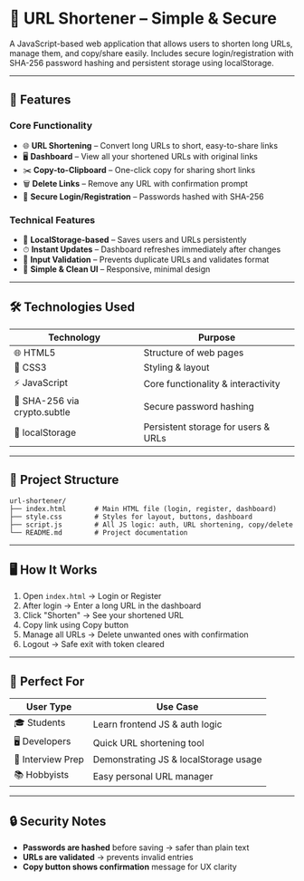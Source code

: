# 🔗 URL Shortener – Simple & Secure

A JavaScript-based web application that allows users to shorten long URLs, manage them, and copy/share easily. Includes secure login/registration with SHA-256 password hashing and persistent storage using localStorage.

---

## 🚀 Features

### Core Functionality
* 🌐 **URL Shortening** – Convert long URLs to short, easy-to-share links
* 🖥 **Dashboard** – View all your shortened URLs with original links
* ✂️ **Copy-to-Clipboard** – One-click copy for sharing short links
* 🗑 **Delete Links** – Remove any URL with confirmation prompt
* 🔐 **Secure Login/Registration** – Passwords hashed with SHA-256

### Technical Features
* 💾 **LocalStorage-based** – Saves users and URLs persistently
* ⏱ **Instant Updates** – Dashboard refreshes immediately after changes
* 🧩 **Input Validation** – Prevents duplicate URLs and validates format
* 📝 **Simple & Clean UI** – Responsive, minimal design

---

## 🛠 Technologies Used

| Technology | Purpose |
|------------|---------|
| 🌐 HTML5 | Structure of web pages |
| 🎨 CSS3 | Styling & layout |
| ⚡ JavaScript | Core functionality & interactivity |
| 🔐 SHA-256 via crypto.subtle | Secure password hashing |
| 💾 localStorage | Persistent storage for users & URLs |

---

## 📂 Project Structure

```
url-shortener/
├── index.html       # Main HTML file (login, register, dashboard)
├── style.css        # Styles for layout, buttons, dashboard
├── script.js        # All JS logic: auth, URL shortening, copy/delete
└── README.md        # Project documentation
```

---

## 🖥 How It Works

1. Open `index.html` → Login or Register
2. After login → Enter a long URL in the dashboard
3. Click "Shorten" → See your shortened URL
4. Copy link using Copy button
5. Manage all URLs → Delete unwanted ones with confirmation
6. Logout → Safe exit with token cleared

---

## 🎯 Perfect For

| User Type | Use Case |
|-----------|----------|
| 🎓 Students | Learn frontend JS & auth logic |
| 🖥 Developers | Quick URL shortening tool |
| 💼 Interview Prep | Demonstrating JS & localStorage usage |
| 📚 Hobbyists | Easy personal URL manager |]             |
--------------------------


## 🔒 Security Notes

* **Passwords are hashed** before saving → safer than plain text
* **URLs are validated** → prevents invalid entries
* **Copy button shows confirmation** message for UX clarity
